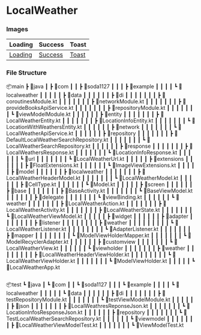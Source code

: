 # LocalWeather

### Images
| Loading | Success | Toast |
| ------- | ------- | ----- |
|   [Loading](https://imgur.com/LgX33LH.jpg)   |  [Success](https://imgur.com/ocmthLc.jpg)       |     [Toast](https://imgur.com/z8zbZqR.jpg)  |

### File Structure


📦main
 ┣ 📂java
 ┃ ┣ 📂com
 ┃ ┃ ┣ 📂soda1127
 ┃ ┃ ┃ ┣ 📂example
 ┃ ┃ ┃ ┃ ┗ 📂localweather
 ┃ ┃ ┃ ┃ ┃ ┣ 📂data
 ┃ ┃ ┃ ┃ ┃ ┃ ┣ 📂di
 ┃ ┃ ┃ ┃ ┃ ┃ ┃ ┣ 📜coroutinesModule.kt
 ┃ ┃ ┃ ┃ ┃ ┃ ┃ ┣ 📜networkModule.kt
 ┃ ┃ ┃ ┃ ┃ ┃ ┃ ┣ 📜provideBooksApiService.kt
 ┃ ┃ ┃ ┃ ┃ ┃ ┃ ┣ 📜repositoryModule.kt
 ┃ ┃ ┃ ┃ ┃ ┃ ┃ ┗ 📜viewModelModule.kt
 ┃ ┃ ┃ ┃ ┃ ┃ ┣ 📂entity
 ┃ ┃ ┃ ┃ ┃ ┃ ┃ ┣ 📜LocalWeatherEntity.kt
 ┃ ┃ ┃ ┃ ┃ ┃ ┃ ┣ 📜LocationInfoEntity.kt
 ┃ ┃ ┃ ┃ ┃ ┃ ┃ ┗ 📜LocationWithWeathersEntity.kt
 ┃ ┃ ┃ ┃ ┃ ┃ ┣ 📂network
 ┃ ┃ ┃ ┃ ┃ ┃ ┃ ┗ 📜LocalWeatherApiService.kt
 ┃ ┃ ┃ ┃ ┃ ┃ ┣ 📂repository
 ┃ ┃ ┃ ┃ ┃ ┃ ┃ ┣ 📜DefaultLocalWeatherSearchRepository.kt
 ┃ ┃ ┃ ┃ ┃ ┃ ┃ ┗ 📜LocalWeatherSearchRepository.kt
 ┃ ┃ ┃ ┃ ┃ ┃ ┣ 📂response
 ┃ ┃ ┃ ┃ ┃ ┃ ┃ ┣ 📜LocalWeathersResponse.kt
 ┃ ┃ ┃ ┃ ┃ ┃ ┃ ┗ 📜LocationInfoResponse.kt
 ┃ ┃ ┃ ┃ ┃ ┃ ┗ 📂url
 ┃ ┃ ┃ ┃ ┃ ┃ ┃ ┗ 📜LocalWeatherUrl.kt
 ┃ ┃ ┃ ┃ ┃ ┣ 📂extensions
 ┃ ┃ ┃ ┃ ┃ ┃ ┣ 📜FloatExtensions.kt
 ┃ ┃ ┃ ┃ ┃ ┃ ┗ 📜ImageViewExtensions.kt
 ┃ ┃ ┃ ┃ ┃ ┣ 📂model
 ┃ ┃ ┃ ┃ ┃ ┃ ┣ 📂localweather
 ┃ ┃ ┃ ┃ ┃ ┃ ┃ ┣ 📜LocalWeatherHeaderModel.kt
 ┃ ┃ ┃ ┃ ┃ ┃ ┃ ┗ 📜LocalWeatherModel.kt
 ┃ ┃ ┃ ┃ ┃ ┃ ┣ 📜CellType.kt
 ┃ ┃ ┃ ┃ ┃ ┃ ┗ 📜Model.kt
 ┃ ┃ ┃ ┃ ┃ ┣ 📂screen
 ┃ ┃ ┃ ┃ ┃ ┃ ┣ 📂base
 ┃ ┃ ┃ ┃ ┃ ┃ ┃ ┣ 📜BaseActivity.kt
 ┃ ┃ ┃ ┃ ┃ ┃ ┃ ┗ 📜BaseViewModel.kt
 ┃ ┃ ┃ ┃ ┃ ┃ ┣ 📂delegate
 ┃ ┃ ┃ ┃ ┃ ┃ ┃ ┗ 📜viewBinding.kt
 ┃ ┃ ┃ ┃ ┃ ┃ ┗ 📂weather
 ┃ ┃ ┃ ┃ ┃ ┃ ┃ ┣ 📜LocalWeatherAction.kt
 ┃ ┃ ┃ ┃ ┃ ┃ ┃ ┣ 📜LocalWeatherActivity.kt
 ┃ ┃ ┃ ┃ ┃ ┃ ┃ ┣ 📜LocalWeatherState.kt
 ┃ ┃ ┃ ┃ ┃ ┃ ┃ ┗ 📜LocalWeatherViewModel.kt
 ┃ ┃ ┃ ┃ ┃ ┣ 📂widget
 ┃ ┃ ┃ ┃ ┃ ┃ ┣ 📂adapter
 ┃ ┃ ┃ ┃ ┃ ┃ ┃ ┣ 📂listener
 ┃ ┃ ┃ ┃ ┃ ┃ ┃ ┃ ┣ 📂weather
 ┃ ┃ ┃ ┃ ┃ ┃ ┃ ┃ ┃ ┗ 📜LocalWeatherListener.kt
 ┃ ┃ ┃ ┃ ┃ ┃ ┃ ┃ ┗ 📜AdapterListener.kt
 ┃ ┃ ┃ ┃ ┃ ┃ ┃ ┣ 📂mapper
 ┃ ┃ ┃ ┃ ┃ ┃ ┃ ┃ ┗ 📜ModelViewHolderMapper.kt
 ┃ ┃ ┃ ┃ ┃ ┃ ┃ ┗ 📜ModelRecyclerAdapter.kt
 ┃ ┃ ┃ ┃ ┃ ┃ ┣ 📂customview
 ┃ ┃ ┃ ┃ ┃ ┃ ┃ ┗ 📜LocalWeatherView.kt
 ┃ ┃ ┃ ┃ ┃ ┃ ┗ 📂viewholder
 ┃ ┃ ┃ ┃ ┃ ┃ ┃ ┣ 📂weather
 ┃ ┃ ┃ ┃ ┃ ┃ ┃ ┃ ┣ 📜LocalWeatherHeaderViewHolder.kt
 ┃ ┃ ┃ ┃ ┃ ┃ ┃ ┃ ┗ 📜LocalWeatherViewHolder.kt
 ┃ ┃ ┃ ┃ ┃ ┃ ┃ ┗ 📜ModelViewHolder.kt
 ┃ ┃ ┃ ┃ ┃ ┗ 📜LocalWeatherApp.kt
 ```
 
 ```
📦test
 ┗ 📂java
 ┃ ┗ 📂com
 ┃ ┃ ┗ 📂soda1127
 ┃ ┃ ┃ ┗ 📂example
 ┃ ┃ ┃ ┃ ┗ 📂localweather
 ┃ ┃ ┃ ┃ ┃ ┗ 📂data
 ┃ ┃ ┃ ┃ ┃ ┃ ┣ 📂di
 ┃ ┃ ┃ ┃ ┃ ┃ ┃ ┣ 📜testRepositoryModule.kt
 ┃ ┃ ┃ ┃ ┃ ┃ ┃ ┗ 📜testViewModelModule.kt
 ┃ ┃ ┃ ┃ ┃ ┃ ┣ 📂json
 ┃ ┃ ┃ ┃ ┃ ┃ ┃ ┣ 📜LocalWeathresReponseJson.kt
 ┃ ┃ ┃ ┃ ┃ ┃ ┃ ┗ 📜LocationInfosResponseJson.kt
 ┃ ┃ ┃ ┃ ┃ ┃ ┣ 📂repository
 ┃ ┃ ┃ ┃ ┃ ┃ ┃ ┗ 📜TestLocalWeatherSearchRepository.kt
 ┃ ┃ ┃ ┃ ┃ ┃ ┗ 📂viewmodel
 ┃ ┃ ┃ ┃ ┃ ┃ ┃ ┣ 📜LocalWeatherViewModelTest.kt
 ┃ ┃ ┃ ┃ ┃ ┃ ┃ ┗ 📜ViewModelTest.kt
